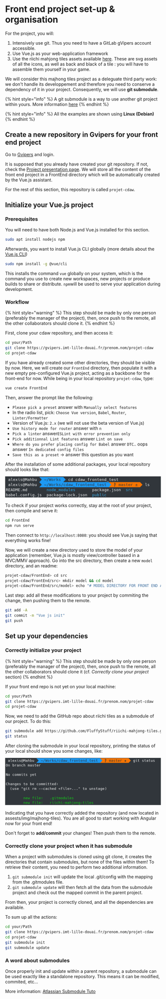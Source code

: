 # Front end project set-up & organisation

For the project, you will:

1. Intensively use git. Thus you need to have a GitLab gVipers account accessible.
2. Use Vue.js as your web-application framework
3. Use the riichi mahjong tiles assets available [here](https://github.com/FluffyStuff/riichi-mahjong-tiles). These are svg assets of all the icons, as well as back and black of a tile : you will have to assemble them yourself in your game.

We will consider this majhong tiles project as a deleguate third party work: we don't handle its developpement and therefore you need to conserve a dependency of it in your project. Consequently, we will use **git submodule**.

{% hint style="info" %}
A git submodule is a way to use another git project within yours. More information [here](https://git-scm.com/book/en/v2/Git-Tools-Submodules)
{% endhint %}

{% hint style="info" %}
All the examples are shown using **Linux (Debian)**
{% endhint %}

## Create a new repository in Gvipers for your front end project
Go to [Gvipers](https://gvipers.imt-lille-douai.fr/) and login.

It is supposed that you already have created your git repository. If not, check the [Project presentation page](../../Projet/eval.md). We will store all the content of the front end project in a FrontEnd directory which will be automatically created by the Vue.js assistant.

For the rest of this section, this repository is called `projet-cdaw`.


## Initialize your Vue.js project

### Prerequisites
You will need to have both Node.js and Vue.js installed for this section.

```bash
sudo apt install nodejs npm
```

Afterwards, you want to install Vue.js CLI globally (more details about the [Vue.js CLI](https://cli.vuejs.org/))

```bash
sudo npm install -g @vue/cli
```

This installs the command `vue` globally on your system, which is the command you use to create new workspaces, new projects or produce builds to share or distribute. `npm`will be used to serve your application during development.

### Workflow
{% hint style="warning" %}
This step should be made by only one person (preferably the manager of the project), then, once push to the remote, all the other collaborators should clone it.
{% endhint %}

First, clone your cdaw repository, and then access it:
```bash
cd your/Path
git clone https://gvipers.imt-lille-douai.fr/prenom.nom/projet-cdaw
cd projet-cdaw
```

If you have already created some other directories, they should be visible by now. Here, we will create our `FrontEnd` directory, then populate it with a new empty pre-configured Vue.js project, acting as a backbone for the front-end for now. While being in your local repository `projet-cdaw`, type:

```bash
vue create FrontEnd
```
Then, answer the prompt like the following:
* `Please pick a preset` answer with `Manually select features`
* In the radio list, pick: `Choose Vue version`, `Babel`, `Router`, `Linter/Formatter`
* Version of Vue.js: `2.x` (we will not use the beta version of Vue.js)
* `Use history mode for router` answer with `n`
* `Pick a linter` answer`ESLint with error prevention only`
* `Pick additionnal Lint features` answer `Lint on save`
* `Where do you prefer placing config for Babel` answer `DTC`.. oops answer `In dedicated config files`
* `Save this as a preset` -> answer this question as you want

After the installation of some additional packages, your local repository should looks like that:

![After NG init](resources/vue_init.png)

To check if your project works correctly, stay at the root of your project, then compile and serve it:
```bash
cd FrontEnd
npm run serve
```
Then connect to `http://localhost:8080`: you should see Vue.js saying that everything works fine!

Now, we will create a new directory used to store the model of your application (remember, Vue.js is mostly view/controller based in a MVC/MMV approach). Go into the src directory, then create a new `model` directory, and an readme:

```bash
projet-cdaw/FrontEnd> cd src
projet-cdaw/FrontEnd/src> mkdir model && cd model
projet-cdaw/FrontEnd/src/model> echo "# MODEL DIRECTORY FOR FRONT END APP" > README.md
```

Last step: add all these modifications to your project by commiting the change, then pushing them to the remote.
```bash
git add -A
git commit -m "Vue js init"
git push
```

## Set up your dependencies

### Correctly initialize your project

{% hint style="warning" %}
This step should be made by only one person (preferably the manager of the project), then, once push to the remote, all the other collaborators should clone it (cf. *Correctly clone your project* section)
{% endhint %}

If your front end repo is not yet on your local machine:

```bash
cd your/Path
git clone https://gvipers.imt-lille-douai.fr/prenom.nom/projet-cdaw
cd projet-cdaw
```

Now, we need to add the GitHub repo about riichi tiles as a submodule of our project. To do this:

```bash
git submodule add https://github.com/FluffyStuff/riichi-mahjong-tiles.git ./FrontEnd/src/assets/img/mahjong-tiles
git status
```

After cloning the submodule in your local repository, printing the status of your local should show you some changes, like:

![Git Status after a Submodule Add](resources/submodule.png)

Indicating that you have correctly added the repository (and now located in assests/img/majhong-tiles).
You are all good to start working with Angular now for your front end!

Don't forget to **add/commit** your changes! Then push them to the remote.

### Correctly clone your project when it has submodule

When a project with submodules is cloned using git clone, it creates the directories that contain submodules, but none of the files within them! To retrieve their content, you need to perform two additional information.
1. `git submodule init` will update the local .git/config with the mapping from the .gitmodules file.
2. `git submodule update` will then fetch all the data from the submodule project and check out the mapped commit in the parent project.

From then, your project is correctly cloned, and all the dependencies are available.

To sum up all the actions:
```bash
cd your/Path
git clone https://gvipers.imt-lille-douai.fr/prenom.nom/projet-cdaw
cd projet-cdaw
git submodule init
git submodule update
```

### A word about submodules
Once properly init and update within a parent repository, a submodule can be used exactly like a standalone repository. This means it can be modified, commited, etc... 

More information: [Atlassian Submodule Tuto](https://www.atlassian.com/git/tutorials/git-submodule)
